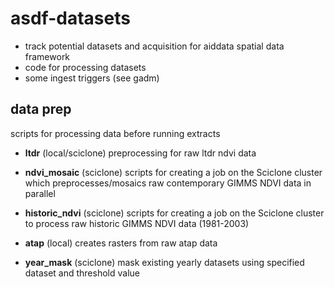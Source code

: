 # asdf-datasets
- track potential datasets and acquisition for aiddata spatial data framework
- code for processing datasets
- some ingest triggers (see gadm)

## data prep
scripts for processing data before running extracts

- **ltdr** (local/sciclone)
   preprocessing for raw ltdr ndvi data

- **ndvi_mosaic** (sciclone)
   scripts for creating a job on the Sciclone cluster which preprocesses/mosaics raw contemporary GIMMS NDVI data in parallel

- **historic_ndvi** (sciclone)
   scripts for creating a job on the Sciclone cluster to process raw historic GIMMS NDVI data (1981-2003)

- **atap** (local)
   creates rasters from raw atap data

- **year_mask** (sciclone)
    mask existing yearly datasets using specified dataset and threshold value


